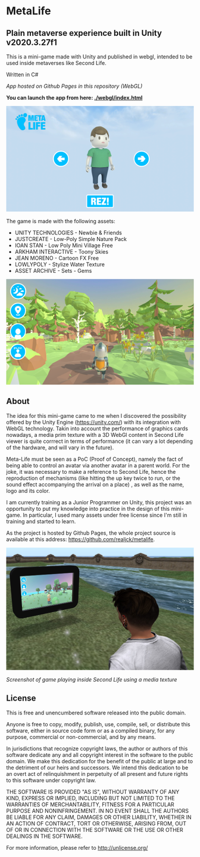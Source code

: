 # MetaLife
## Plain metaverse experience built in Unity v2020.3.27f1

This is a mini-game made with Unity and published in webgl, intended to be used inside metaverses like Second Life.

Written in C#
 
_App hosted on Github Pages in this repository (WebGL)_

**You can launch the app from here: [./webgl/index.html](https://realjck.github.io/metalife/webgl/)**
  
![Snapshot](snapshot.png)

The game is made with the following assets:
* UNITY TECHNOLOGIES - Newbie & Friends
* JUSTCREATE - Low-Poly Simple Nature Pack
* IOAN STAN - Low Poly Mini Village Free
* ARKHAM INTERACTIVE - Toony Skies
* JEAN MORENO - Cartoon FX Free
* LOWLYPOLY - Stylize Water Texture
* ASSET ARCHIVE - Sets - Gems

![Snapshot2](snapshot2.png)

## About

The idea for this mini-game came to me when I discovered the possibility offered by the Unity Engine (https://unity.com/) with its integration with WebGL technology. Takin into account the performance of graphics cards nowadays, a media prim texture with a 3D WebGl content in Second Life viewer is quite corrrect in terms of performance (it can vary a lot depending of the hardware, and will vary in the future).

Meta-Life must be seen as a PoC (Proof of Concept), namely the fact of being able to control an avatar via another avatar in a parent world. For the joke, it was necessary to make a reference to Second Life, hence the reproduction of mechanisms (like hitting the up key twice to run, or the sound effect accompanying the arrival on a place) , as well as the name, logo and its color.

I am currently training as a Junior Programmer on Unity, this project was an opportunity to put my knowledge into practice in the design of this mini-game. In particular, I used many assets under free license since I'm still in training and started to learn.

As the project is hosted by Github Pages, the whole project source is available at this address: https://github.com/realjck/metalife.

![Snapshot3](snapshot3.jpg)

_Screenshot of game playing inside Second Life using a media texture_

## License

This is free and unencumbered software released into the public domain.

Anyone is free to copy, modify, publish, use, compile, sell, or
distribute this software, either in source code form or as a compiled
binary, for any purpose, commercial or non-commercial, and by any
means.

In jurisdictions that recognize copyright laws, the author or authors
of this software dedicate any and all copyright interest in the
software to the public domain. We make this dedication for the benefit
of the public at large and to the detriment of our heirs and
successors. We intend this dedication to be an overt act of
relinquishment in perpetuity of all present and future rights to this
software under copyright law.

THE SOFTWARE IS PROVIDED "AS IS", WITHOUT WARRANTY OF ANY KIND,
EXPRESS OR IMPLIED, INCLUDING BUT NOT LIMITED TO THE WARRANTIES OF
MERCHANTABILITY, FITNESS FOR A PARTICULAR PURPOSE AND NONINFRINGEMENT.
IN NO EVENT SHALL THE AUTHORS BE LIABLE FOR ANY CLAIM, DAMAGES OR
OTHER LIABILITY, WHETHER IN AN ACTION OF CONTRACT, TORT OR OTHERWISE,
ARISING FROM, OUT OF OR IN CONNECTION WITH THE SOFTWARE OR THE USE OR
OTHER DEALINGS IN THE SOFTWARE.

For more information, please refer to <http://unlicense.org/>